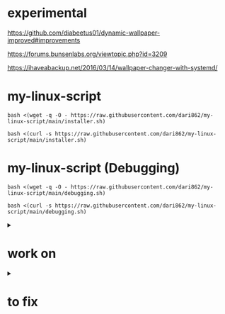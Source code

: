# experimental

https://github.com/diabeetus01/dynamic-wallpaper-improved#improvements

https://forums.bunsenlabs.org/viewtopic.php?id=3209

https://ihaveabackup.net/2016/03/14/wallpaper-changer-with-systemd/

# my-linux-script

```
bash <(wget -q -O - https://raw.githubusercontent.com/dari862/my-linux-script/main/installer.sh)
```

```
bash <(curl -s https://raw.githubusercontent.com/dari862/my-linux-script/main/installer.sh)
```

# my-linux-script (Debugging)

```
bash <(wget -q -O - https://raw.githubusercontent.com/dari862/my-linux-script/main/debugging.sh)
```

```
bash <(curl -s https://raw.githubusercontent.com/dari862/my-linux-script/main/debugging.sh)
```

<details>
	<summary><h1>work on</h1></summary>
		
		number of installed appes : echo $(( $(dpkg-query -l | wc -l) - 5 ))
		
		common

		dev_Array Tor_Array internet_Array Network_Array at install_essential_and_optional_apps.sh
	
		shortcut on bspwm & openbox

		test bspwm & openbox

	
</details>


<details>
	<summary><h1>to fix</h1></summary>
		
		# polybar error
	
		error: tray: Failed to put tray above 0x3800001 in the stack (XCB_MATCH (8))
		
		# slow zsh			
	
		from theme
		
		from autosuggestion	
		
		from zsh-syntax-highlighting

		# terminal	
	
		fix kitty
</details>
